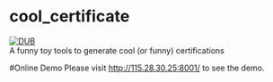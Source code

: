 # cool_certificate
[![DUB](https://img.shields.io/dub/l/vibe-d.svg?maxAge=2592000)](https://opensource.org/licenses/MIT)   
A funny toy tools to generate cool (or funny) certifications

#Online Demo
Please visit <http://115.28.30.25:8001/> to see the demo.
